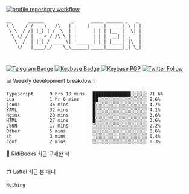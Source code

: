 [![profile repository workflow](https://github.com/vbalien/vbalien/actions/workflows/push.yml/badge.svg)](https://github.com/vbalien/vbalien/actions/workflows/push.yml)
```
__      ______          _      _____ ______ _   _ 
\ \    / /  _ \   /\   | |    |_   _|  ____| \ | |
 \ \  / /| |_) | /  \  | |      | | | |__  |  \| |
  \ \/ / |  _ < / /\ \ | |      | | |  __| | . ` |
   \  /  | |_) / ____ \| |____ _| |_| |____| |\  |
    \/   |____/_/    \_\______|_____|______|_| \_|
                                                  
                                                  
```
[![Telegram Badge](https://img.shields.io/badge/-Telegram-2CA5E0?logo=telegram)](https://t.me/vbalien)
[![Keybase Badge](https://img.shields.io/badge/-Keybase-33A0FF?logo=keybase&logoColor=white)](https://keybase.io/vbalien)
[![Keybase PGP](https://img.shields.io/keybase/pgp/vbalien)](http://sks.pod02.fleetstreetops.com/pks/lookup?search=0xE98CF73DE1E36F7D1B8A383AFD987F8DBE513071&fingerprint=on&op=index)
[![Twitter Follow](https://img.shields.io/twitter/follow/_elnyan)](https://twitter.com/_elnyan)

📊 Weekly development breakdown
```
TypeScript      9 hrs 18 mins   ██████████████░░░░░░ 71.6%
Lua             1 hr 6 mins     ██░░░░░░░░░░░░░░░░░░ 8.6%
jsonc           36 mins         █░░░░░░░░░░░░░░░░░░░ 4.7%
YAML            32 mins         █░░░░░░░░░░░░░░░░░░░ 4.1%
Nginx           28 mins         █░░░░░░░░░░░░░░░░░░░ 3.6%
HTML            27 mins         █░░░░░░░░░░░░░░░░░░░ 3.6%
JSON            17 mins         ░░░░░░░░░░░░░░░░░░░░ 2.2%
Other           5 mins          ░░░░░░░░░░░░░░░░░░░░ 0.6%
sh              3 mins          ░░░░░░░░░░░░░░░░░░░░ 0.4%
conf            2 mins          ░░░░░░░░░░░░░░░░░░░░ 0.3%
```
📖 RidiBooks 최근 구매한 책
```
```
📺 Laftel 최근 본 애니
```
Nothing
```
